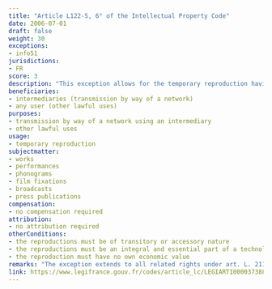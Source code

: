 ```yaml
---
title: "Article L122-5, 6° of the Intellectual Property Code"
date: 2006-07-01
draft: false
weight: 30
exceptions:
- info51
jurisdictions:
- FR
score: 3
description: "This exception allows for the temporary reproduction having transitory or accessory nature, when it is an integral and essential part of a technological process and it has the sole purpose to allow the lawful use of the work or its transmission between parties by way of a network using an intermediary; however, this temporary reproduction which can only relate to works other than software and databases may not have its own economic value." 
beneficiaries:
- intermediaries (transmission by way of a network)
- any user (other lawful uses)
purposes: 
- transmission by way of a network using an intermediary
- other lawful uses
usage:
- temporary reproduction
subjectmatter:
- works
- performances
- phonograms
- film fixations
- broadcasts
- press publications
compensation:
- no compensation required
attribution: 
- no attribution required
otherConditions: 
- the reproductions must be of transitory or accessory nature
- the reproductions must be an integral and essential part of a technological process
- the reproduction must have no own economic value
remarks: "The exception extends to all related rights under art. L. 211-3, 5° IPC. Software and databases are expressly excluded from the scope of the exception."
link: https://www.legifrance.gouv.fr/codes/article_lc/LEGIARTI000037388886/
---
```

